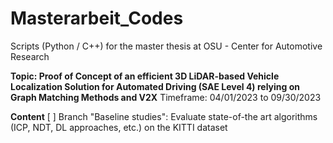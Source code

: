 # Masterarbeit_Codes
Scripts (Python / C++) for the master thesis at OSU - Center for Automotive Research

**Topic: Proof of Concept of an efficient 3D LiDAR-based Vehicle Localization Solution for Automated Driving (SAE Level 4) relying on Graph Matching Methods and V2X**
Timeframe: 04/01/2023 to 09/30/2023

**Content**
[ ] Branch "Baseline studies": Evaluate state-of-the art algorithms (ICP, NDT, DL approaches, etc.) on the KITTI dataset
